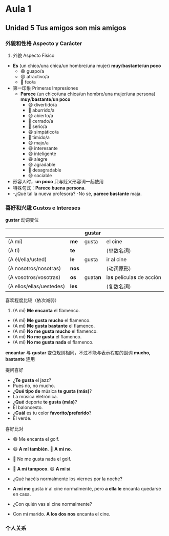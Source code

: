 # Aula 1

## Unidad 5 Tus amigos son mis amigos

### 外貌和性格 Aspecto y Carácter

1. 外貌 Aspecto Físico
  - **Es** (un chico/una chica/un hombre/una mujer) **muy**/**bastante**/**un poco**
    - :smile: guapo/a
    - :smile: atractivo/a
    - :imp: feo/a
- 第一印象 Primeras Impresiones
  - **Parece**  (un chico/una chica/un hombre/una mujer/una persona) **muy**/**bastante**/**un poco**
    - :smile: divertido/a
    - :imp: aburrido/a
    - :smile: abierto/a
    - :imp: cerrado/a
    - :imp: serio/a
    - :smile: simpático/a
    - :imp: tímido/a
    - :smile: majo/a
    - :smile: interesante
    - :smile: inteligente
    - :smile: alegre
    - :smile: agradable
    - :imp: desagradable
    - :smile: sociable
- 形容人时，**un poco** 只与贬义形容词一起使用
- 特殊句式：**Parece buena persona**.
- -¿Qué tal la nueva profesora? -No sé, **parece bastante** maja.

### 喜好和兴趣 Gustos e Intereses

**gustar** 动词变位

|||gustar||
|---|---|---|---|
|(A mí)|**me**|gusta|el cine|
|(A ti)|**te**||(单数名词)|
|(A él/ella/usted)|**le**|gusta|ir al cine|
|(A nosotros/nosotras)|**nos**| |(动词原形)|
|(A vosotros/vosotras)|**os**|guata**n**|la**s** película**s** de acción|
|(A ellos/ellas/uestedes) | **les** | |(复数名词)|

喜欢程度比较（依次减弱）

1. (A mí) **Me encanta** el flamenco.
- (A mí) **Me gusta mucho** el flamenco.
- (A mí) **Me gusta bastante** el flamenco.
- (A mí) **No me gusta mucho** el flamenco.
- (A mí) **No me gusta** el flamenco.
- (A mí) **No me gusta nada** el flamenco.

**encantar** 与 **gustar** 变位规则相同，不过不能与表示程度的副词 **mucho, bastante** 连用

提问喜好

- ¿**Te gusta** el jazz?
- Pues no, no mucho.
- ¿**Qué tipo de** música **te gusta (más)**?
- La música eletrónica.
- ¿**Qué** deporte **te gusta (más)**?
- El baloncesto.
- ¿**Cuál** es tu color **favorito/preferido**?
- El verde.

喜好比对

- :smile: Me encanta el golf.
- :smile: **A mí también**. :imp: **A mí no**.


- :imp: No me gusta nada el golf.
- :imp: **A mí tampoco**. :smile: **A mí sí**.


- ¿Qué hacéis normalmente los viernes por la noche?
- **A mí me** gusta ir al cine normalmente, pero **a ella le** encanta quedarse en casa.


- ¿Con quién vas al cine normalmente?
- Con mi marido. **A los dos nos** encanta el cine.

### 个人关系
